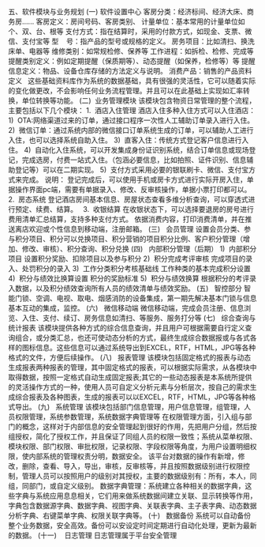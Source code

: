 五、软件模块与业务规划
(一) 软件设置中心
客房分类：经济标间、经济大床、商务房......
客房定义：房间号码、客房类别、
计量单位：基本常用的计量单位如个、双、台、根等
支付方式：指在结算时，采用的付款方式，如现金、支票、微信、支付宝等
型    号：指产品的型号或规格的定义。
房务项目：比如清扫、换洗床单、电器等
维修类别：如常规检修、保养等
工作进程：如拆检、检修、完成等
提醒类别定义：例如定期提醒（保质期等）、动态提醒（如保养，检修等）等
提醒信息定义：物品、设备仓库存储的方法定义与说明。
消费产品：销售的产品资料定义
 
这些基础资料库作为系统的数据基础，具有很强的灵活性，它可以随着实际的变化做更改，不会影响任何业务流程管理。并且可以在此基础上实现如汇率转换，单位转换等功能。
(二)  业务管理模块
该模块包含物资日常管理的整个流程，主要包括以下几个模块：
1.  酒店入住管理
酒店入住多种入住方式可以入住酒店：
1)  OTA:网络渠道过来的订单，通过接口程序一次性人工辅助订单录入进行入住。
2)  微信订单：通过系统内部的微信接口订单系统生成的订单，可以辅助人工进行入住，也可以选择系统自助入住。 
3)  直客入住：传统方式登记客户信息进行入住。
4)  自动化入住系统，可以开发集成身份证识别系统，结合订单信息或现场登记，完成选房，付费一站式入住。（包涵必要信息，比如拍照、证件识别、信息辅助登记等）可以在二期实现。
5)  支付方式采用必要的银联刷卡、微信、支付宝方式来完成。
说明：
登记完成后，可以使用手机或房卡方式进行实际开房入住，单据操作界面pc端，需要有单据录入、修改、反审核操作，单据小票打印都可以。
 
2.  房态系统
登记酒店房间基本信息、房屋状态查看多维分析查询，可以穿透式进行预定、续费、结算。
 
3.  收银结算
在收银状态下，可以选择要退房的房号进行费用清单汇总结算，支持多种支付方式。
依据消费内容，打印消费清单，并在推送离店欢迎或个性信息到移动端，注册邮箱。
(三)   会员管理
设置会员分类、参与积分项目、积分可以兑换项目、积分营销的项目积分比例、客户积分管理（增加、修改、审核）、积分查询、积分兑换
(四)   内部积分管理（后期）
1)  内部积分项目
设置积分奖励、扣除项目以及参与积分
2)  积分完成考评审核
完成项目的录入、处罚积分的录入
3)  工作分类积分考核基础线
工作种类的基本完成积分设置
4)  积分与绩效比换算设置 积分的奖励标准
5)  积分与绩效换算
根据积分的考评录入数据，以及积分绩效查询所有人员的绩效清单与绩效奖励。
(五)   智控部分
智能门锁、空调、电视、取电、烟感消防的设备集成，第一期先解决基本门锁与信息基本互动的集成，监控。
(六)   微信移动端
微信移动端，完成会员注册、信息浏览、入住、支付、续订、房务信息如清扫、等服务、服务打分等
(七)   综合查询与统计报表
该模块提供各种方式的综合信息查询，并且用户可根据需要自行定义查询组合，或分类汇总，也还可使动态分析的方式，最终生成综合数据报或与各式各样的图标信息。这些信息可以通过系统导出到EXCEL，RTF，HTML，JPG等各种格式的文件，方便后续操作。
(八)   报表管理
该模块包括固定格式的报表与动态生成报表两种报表的管理，其中固定格式的报表，可以根据实际需求，从各模块中取得数据，按照一定格式自动生成固定报表;其它的一些动态报表是本系统所提供的灵活操作方式的一种，使用人员可自定义分析元素与分析层次，按自己的需求生成综合报表及各种图表，生成的报表可以以EXCEL，RTF，HTML，JPG等各种格式导出。
(九)   系统管理
该模块包括部门信息管理，用户信息管理，组管理，人员权限管理，系统参数管理，系统数据字典管理等
在权限管理方面，引入组与部门的概念，这样对于内部信息的安全管理起到很好的作用，先把用户分组，然后按组授权，简化了授权工作，并且保证了同组人员的权限一致性；系统从菜单权限、模块权限、部门权限、审批权限，记录权限、字段权限等角度，为用户设置明细权限，使内部系统的管理权责分明，数据安全。
该平台对数据的操作有新增，修改，删除，查看、导入，导出，审核，反审核等，并且按照数据级别进行权限控制，管理人员可以按照用户的级别对其授权，主要的数据级别有：所有，本人，同组，同部门，或自定义级别。
数据字典管理：系统建立各种相关的数据字典，这些字典与系统应用息息相关，它们用来做系统数据间建立关联、显示转换等作用，字典包含数据源字典、数据字典、视图字典、关联表字典、主子表字典、动态数据分析字典、右键菜单字典、权限关联字典等。
(十)   数据备份
系统可以自动备份整个业务数据，安全高效。备份可以安设定时间定期进行自动化处理，更新为最新的数据。
(十一)    日志管理
日志管理属于平台安全管理